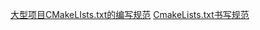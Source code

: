 [大型项目CMakeLIsts.txt的编写规范](https://blog.csdn.net/dongfang1984/article/details/55105537)
[CmakeLists.txt书写规范](https://blog.csdn.net/csdnhuaong/article/details/80895679)
